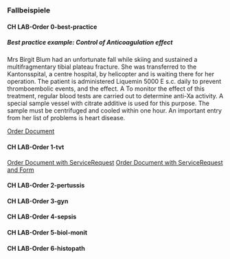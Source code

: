 <!-- markdownlint-disable MD001 MD033 MD041 -->

### Fallbeispiele

<!-- some explanations for the case studies -->

#### CH LAB-Order 0-best-practice

##### Best practice example: Control of Anticoagulation effect

Mrs Birgit Blum had an unfortunate fall while skiing and sustained a multifragmentary tibial plateau fracture. She was transferred to the Kantonsspital, a centre hospital, by helicopter and is waiting there for her operation. The patient is administered Liquemin 5000 E s.c. daily to prevent thromboembolic events, and the effect. A To monitor the effect of this treatment, regular blood tests are carried out to determine anti-Xa activity. A special sample vessel with citrate additive is used for this purpose. The sample must be centrifuged and cooled within one hour. An important entry from her list of problems is heart disease.

[Order Document](Bundle-0-best-practice-document.html)

#### CH LAB-Order 1-tvt

[Order Document with ServiceRequest](Bundle-1-tvt-document-with-sr.html)
[Order Document with ServiceRequest and Form](Bundle-1-tvt-document-with-sr-and-form.html)

#### CH LAB-Order 2-pertussis

#### CH LAB-Order 3-gyn

#### CH LAB-Order 4-sepsis

#### CH LAB-Order 5-biol-monit

#### CH LAB-Order 6-histopath
